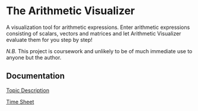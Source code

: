 # The Arithmetic Visualizer
A visualization tool for arithmetic expressions. Enter arithmetic expressions consisting of scalars, vectors and matrices and let Arithmetic Visualizer evaluate them for you step by step!

*N.B.* This project is coursework and unlikely to be of much immediate use to anyone but the author.

## Documentation
[Topic Description](documentation/TopicDescription.md)

[Time Sheet](documentation/TimeSheet.md)
